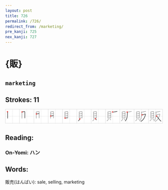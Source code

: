 ```yaml
---
layout: post
title: 726
permalink: /726/
redirect_from: /marketing/
pre_kanji: 725
nex_kanji: 727
---
```


# {販}

## `marketing`

## Strokes: 11

<div class="stroke"><img src="../images/E8B2A9.png" /></div>

## Reading:

### On-Yomi: ハン

## Words:

販売(はんばい): sale, selling, marketing
